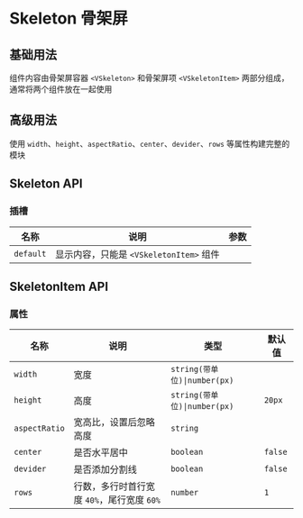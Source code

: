 # Skeleton 骨架屏

## 基础用法

组件内容由骨架屏容器 `<VSkeleton>` 和骨架屏项 `<VSkeletonItem>` 两部分组成，通常将两个组件放在一起使用

<preview path="./demos/basic.vue"></preview>

## 高级用法

使用 `width`、`height`、`aspectRatio`、`center`、`devider`、`rows` 等属性构建完整的模块

<preview path="./demos/module.vue"></preview>

## Skeleton API

### 插槽

| 名称      | 说明                                    | 参数 |
| --------- | --------------------------------------- | ---- |
| `default` | 显示内容，只能是 `<VSkeletonItem>` 组件 |      |

## SkeletonItem API

### 属性

| 名称          | 说明                                       | 类型                         | 默认值  |
| ------------- | ------------------------------------------ | ---------------------------- | ------- |
| `width`       | 宽度                                       | `string(带单位)\|number(px)` |         |
| `height`      | 高度                                       | `string(带单位)\|number(px)` | `20px`  |
| `aspectRatio` | 宽高比，设置后忽略高度                     | `string`                     |         |
| `center`      | 是否水平居中                               | `boolean`                    | `false` |
| `devider`     | 是否添加分割线                             | `boolean`                    | `false` |
| `rows`        | 行数，多行时首行宽度 `40%`，尾行宽度 `60%` | `number`                     | `1`     |
